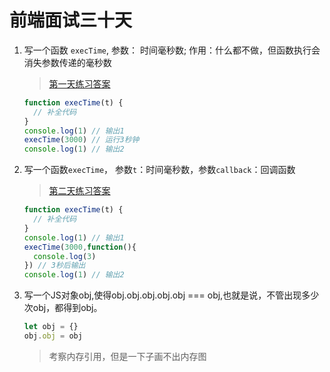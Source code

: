 # 前端面试三十天

1. 写一个函数 `execTime`, 参数： 时间毫秒数; 作用：什么都不做，但函数执行会消失参数传递的毫秒数
    > [第一天练习答案](https://coding.net/u/mzfs/p/PracticeForThirtyDay/git/blob/master/js/1.js?public=true)

    ```javaScript
    function execTime(t) {
      // 补全代码
    }
    console.log(1) // 输出1
    execTime(3000) // 运行3秒钟
    console.log(1) // 输出2

    ```


2. 写一个函数`execTime`， 参数`t`：时间毫秒数，参数`callback`：回调函数

    > [第二天练习答案](https://coding.net/u/mzfs/p/PracticeForThirtyDay/git/blob/master/js/2.js?public=true)
    ```javaScript
    function execTime(t) {
      // 补全代码
    }
    console.log(1) // 输出1
    execTime(3000,function(){
      console.log(3)
    }) // 3秒后输出
    console.log(1) // 输出2
    ```

3. 写一个JS对象obj,使得obj.obj.obj.obj.obj === obj,也就是说，不管出现多少次obj，都得到obj。

    ```javaScript
    let obj = {}
    obj.obj = obj
    ```
   > 考察内存引用，但是一下子画不出内存图